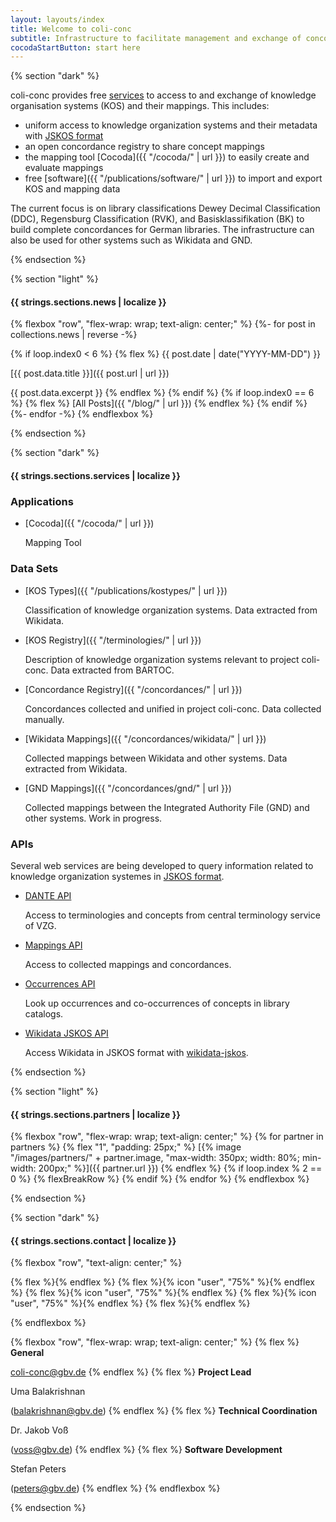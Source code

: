 ```yaml
---
layout: layouts/index
title: Welcome to coli-conc
subtitle: Infrastructure to facilitate management and exchange of concordances between library knowledge organization systems
cocodaStartButton: start here
---
```


{% section "dark" %}

coli-conc provides free [services](#services) to access to and exchange of knowledge organisation systems (KOS) and their mappings. This includes:

- uniform access to knowledge organization systems and their metadata with [JSKOS format](https://gbv.github.io/jskos/)
- an open concordance registry to share concept mappings
- the mapping tool [Cocoda]({{ "/cocoda/" | url }}) to easily create and evaluate mappings
- free [software]({{ "/publications/software/" | url }}) to import and export KOS and mapping data

The current focus is on library classifications Dewey Decimal Classification (DDC), Regensburg Classification (RVK), and Basisklassifikation (BK) to build complete concordances for German libraries. The infrastructure can also be used for other systems such as Wikidata and GND.

{% endsection %}

{% section "light" %}

#### {{ strings.sections.news | localize }}
{% flexbox "row", "flex-wrap: wrap; text-align: center;" %}
{%- for post in collections.news | reverse -%}
  <!-- Show 6 latest news. -->
  {% if loop.index0 < 6 %}
  {% flex %}
  {{ post.date | date("YYYY-MM-DD") }}

  [{{ post.data.title }}]({{ post.url | url }})

  {{ post.data.excerpt }}
  {% endflex %}
  {% endif %}
  {% if loop.index0 == 6 %}
  {% flex %}
  [All Posts]({{ "/blog/" | url }})
  {% endflex %}
  {% endif %}
{%- endfor -%}
{% endflexbox %}

{% endsection %}

{% section "dark" %}

#### {{ strings.sections.services | localize }}

### Applications
- [Cocoda]({{ "/cocoda/" | url }})

  Mapping Tool

### Data Sets
- [KOS Types]({{ "/publications/kostypes/" | url }})

  Classification of knowledge organization systems. Data extracted from Wikidata.

- [KOS Registry]({{ "/terminologies/" | url }})

  Description of knowledge organization systems relevant to project coli-conc. Data extracted from BARTOC.

- [Concordance Registry]({{ "/concordances/" | url }})

  Concordances collected and unified in project coli-conc. Data collected manually.

- [Wikidata Mappings]({{ "/concordances/wikidata/" | url }})

  Collected mappings between Wikidata and other systems. Data extracted from Wikidata.

- [GND Mappings]({{ "/concordances/gnd/" | url }})

  Collected mappings between the Integrated Authority File (GND) and other systems. Work in progress.

### APIs
Several web services are being developed to query information related to knowledge organization systemes in [JSKOS format](https://gbv.github.io/jskos/).

- [DANTE API](https://api.dante.gbv.de/)

  Access to terminologies and concepts from central terminology service of VZG.

- [Mappings API](https://coli-conc.gbv.de/api/mappings)

  Access to collected mappings and concordances.

- [Occurrences API](https://coli-conc.gbv.de/occurrences/)

  Look up occurrences and co-occurrences of concepts in library catalogs.

- [Wikidata JSKOS API](https://coli-conc.gbv.de/services/wikidata/)

  Access Wikidata in JSKOS format with [wikidata-jskos](https://github.com/gbv/wikidata-jskos).

{% endsection %}

{% section "light" %}

#### {{ strings.sections.partners | localize }}

<!-- Using data from global `partners.json` file. Warning: Code duplication! -->
{% flexbox "row", "flex-wrap: wrap; text-align: center;" %}
{% for partner in partners %}
{% flex "1", "padding: 25px;" %}
[{% image "/images/partners/" + partner.image, "max-width: 350px; width: 80%; min-width: 200px;" %}]({{ partner.url }})
{% endflex %}
{% if loop.index % 2 == 0 %}
{% flexBreakRow %}
{% endif %}
{% endfor %}
{% endflexbox %}

{% endsection %}

{% section "dark" %}

#### {{ strings.sections.contact | localize }}

{% flexbox "row", "text-align: center;" %}

{% flex %}{% endflex %}
{% flex %}{% icon "user", "75%" %}{% endflex %}
{% flex %}{% icon "user", "75%" %}{% endflex %}
{% flex %}{% icon "user", "75%" %}{% endflex %}
{% flex %}{% endflex %}

{% endflexbox %}

{% flexbox "row", "flex-wrap: wrap; text-align: center;" %}
{% flex %}
**General**

coli-conc@gbv.de
{% endflex %}
{% flex %}
**Project Lead**

Uma Balakrishnan

(balakrishnan@gbv.de)
{% endflex %}
{% flex %}
**Technical Coordination**

Dr. Jakob Voß

(voss@gbv.de)
{% endflex %}
{% flex %}
**Software Development**

Stefan Peters

(peters@gbv.de)
{% endflex %}
{% endflexbox %}

{% endsection %}
